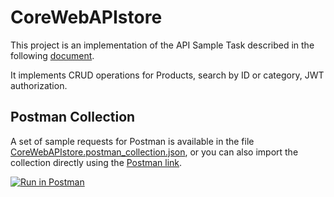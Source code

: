 # CoreWebAPIstore

This project is an implementation of the API Sample Task described in the following [document](https://docs.google.com/document/d/17kiTTR-2UK6x1iGjbE8jsD4n7WQy5T17ZpGcXvHJZWg).

It implements CRUD operations for Products, search by ID or category, JWT authorization.

## Postman Collection

A set of sample requests for Postman is available in the file [CoreWebAPIstore.postman_collection.json](https://github.com/rnovosolov/core-web-api-store/blob/master/CoreWebAPIstore.postman_collection.json), or you can also import the collection directly using the [Postman link](https://api.postman.com/collections/22858656-d0045d44-8c26-40f8-a53e-9072e9b68a37?access_key=PMAT-01H86WATKXQA7JS5PSPM43AT4W).

[![Run in Postman](https://run.pstmn.io/button.svg)](https://app.getpostman.com/run-collection/22858656-d0045d44-8c26-40f8-a53e-9072e9b68a37?action=collection%2Ffork&collection-url=entityId%3D22858656-d0045d44-8c26-40f8-a53e-9072e9b68a37%26entityType%3Dcollection%26workspaceId%3D860ea614-10a0-4d75-8fc4-df221decb7e7)

